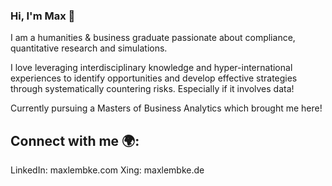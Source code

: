 ### Hi, I'm Max 👋

I am a humanities & business graduate passionate about compliance, quantitative research and simulations. 

I love leveraging interdisciplinary knowledge and hyper-international experiences to identify opportunities and develop effective strategies through systematically countering risks. Especially if it involves data!

Currently pursuing a Masters of Business Analytics which brought me here! 

## Connect with me 🌍: 
LinkedIn: maxlembke.com </a>
Xing: maxlembke.de 

<!--
**maxlembke/maxlembke** is a ✨ _special_ ✨ repository because its `README.md` (this file) appears on your GitHub profile.

Here are some ideas to get you started:

- 🔭 I’m currently working on ...
- 🌱 I’m currently learning ...
- 👯 I’m looking to collaborate on ...
- 🤔 I’m looking for help with ...
- 💬 Ask me about ...
- 📫 How to reach me: ...
- 😄 Pronouns: ...
- ⚡ Fun fact: ...
-->
